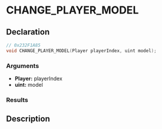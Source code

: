 # CHANGE_PLAYER_MODEL

## Declaration
```cpp
// 0x232F1A85
void CHANGE_PLAYER_MODEL(Player playerIndex, uint model);
```

### Arguments
- **Player:** playerIndex
- **uint:** model

### Results

## Description
